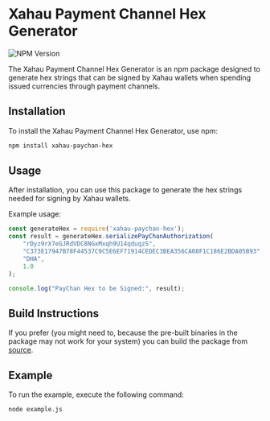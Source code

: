 # Xahau Payment Channel Hex Generator

![NPM Version](https://img.shields.io/npm/v/xahau-paychan-hex)

The Xahau Payment Channel Hex Generator is an npm package designed to generate hex strings that can be signed by Xahau wallets when spending issued currencies through payment channels.

## Installation

To install the Xahau Payment Channel Hex Generator, use npm:

```bash
npm install xahau-paychan-hex
```

## Usage

After installation, you can use this package to generate the hex strings needed for signing by Xahau wallets.

Example usage:

```javascript
const generateHex = require('xahau-paychan-hex');
const result = generateHex.serializePayChanAuthorization(
    "rDyz9rX7eGJRdVDC8NGxMxqh9U14qduqzS", 
    "C373E17947B78F44537C9C5E6EF71914CEDEC3BEA356CA08F1C186E2BDA05B93", 
    "DHA", 
    1.0
);

console.log("PayChan Hex to be Signed:", result);
```

## Build Instructions

If you prefer (you might need to, because the pre-built binaries in the package may not work for your system) you can build the package from [source](https://github.com/Dhali-org/xahau-paychan-hex).

## Example

To run the example, execute the following command:

```bash
node example.js
```
